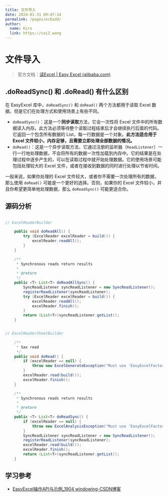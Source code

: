```yaml
---
title: 文件导入
date: 2024-01-31 09:47:14
permalink: /pages/ec6add/
author: 
  name: Kiro
  link: https://cai2.wang
---
```

# 文件导入

> 官方文档：[读Excel | Easy Excel (alibaba.com)](https://easyexcel.opensource.alibaba.com/docs/current/quickstart/read)

## .doReadSync() 和 .doRead() 有什么区别

在 EasyExcel 库中，`doReadSync()` 和 `doRead()` 两个方法都用于读取 Excel 数据，但是它们在处理方式和使用场景上有些不同。

- `doReadSync()`：这是一个**同步读取**方法，它会一次性将 Excel 文件中的所有数据读入内存。此方法必须等待整个读取过程结束后才会继续执行后面的代码。它返回一个包含所有数据的 List，每一行数据是一个对象。**此方法适合用于 Excel 文件较小，内存足够，且需要立即处理全部数据的情况。**
- `doRead()`：这是一个异步读取方法，它通过注册的监听器（`ReadListener`）一行一行地处理数据，不会将所有的数据一次性加载到内存中。它的结果是在处理过程中逐步产生的，可以在读取过程中就开始处理数据。它的使用场景可能包括处理较大的 Excel 文件，或者在接收到数据的同时进行处理以节省时间。

一般来说，如果你处理的 Excel 文件较大，或者你不需要一次处理所有的数据，那么使用 `doRead()` 可能是一个更好的选择。否则，如果你的 Excel 文件较小，并且你希望更简单地处理数据，那么 `doReadSync()` 可能更适合你。



## 源码分析

```java

// ExcelReaderBuilder

    public void doReadAll() {
        try (ExcelReader excelReader = build()) {
            excelReader.readAll();
        }
    }

    /**
     * Synchronous reads return results
     *
     * @return
     */
    public <T> List<T> doReadAllSync() {
        SyncReadListener syncReadListener = new SyncReadListener();
        registerReadListener(syncReadListener);
        try (ExcelReader excelReader = build()) {
            excelReader.readAll();
            excelReader.finish();
        }
        return (List<T>)syncReadListener.getList();
    }


// ExcelReaderSheetBuilder

    /**
     * Sax read
     */
    public void doRead() {
        if (excelReader == null) {
            throw new ExcelGenerateException("Must use 'EasyExcelFactory.read().sheet()' to call this method");
        }
        excelReader.read(build());
        excelReader.finish();
    }

    /**
     * Synchronous reads return results
     *
     * @return
     */
    public <T> List<T> doReadSync() {
        if (excelReader == null) {
            throw new ExcelAnalysisException("Must use 'EasyExcelFactory.read().sheet()' to call this method");
        }
        SyncReadListener syncReadListener = new SyncReadListener();
        registerReadListener(syncReadListener);
        excelReader.read(build());
        excelReader.finish();
        return (List<T>)syncReadListener.getList();
    }

```







## 学习参考

- [EasyExcel操作API与示例_1904 windowing-CSDN博客](https://blog.csdn.net/qq_41609208/article/details/103318509)